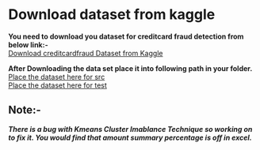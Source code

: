 # Download dataset from kaggle

**You need to download you dataset for creditcard fraud detection from below link:-**  
[Download creditcardfraud Dataset from Kaggle](https://www.kaggle.com/datasets/mlg-ulb/creditcardfraud)

**After Downloading the data set place it into following path in your folder.**  
[Place the dataset here for src](imbalance/datasets)  
[Place the dataset here for test](tests/data)

## Note:- 
***There is a bug with Kmeans Cluster Imablance Technique so working on to fix it. You would find that amount summary percentage is off in excel.***
